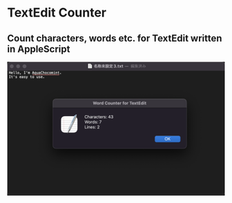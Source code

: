 # TextEdit Counter

## Count characters, words etc. for TextEdit written in AppleScript

![](sample.png)
